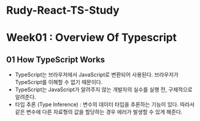 # Rudy-React-TS-Study

# Week01 : Overview Of Typescript

## 01 How TypeScript Works

- TypeScript는 브라우저에서 JavaScript로 변환되어 사용된다. 브라우저가 TypeScript를 이해할 수 없기 때문이다.
- TypeScript는 JavaScript가 알려주지 않는 개발자의 실수를 실행 전, 구체적으로 알려준다.
- 타입 추론 (Type Inference) : 변수의 데이터 타입을 추론하는 기능이 있다. 따라서 같은 변수에 다른 자료형의 값을 할당하는 경우 에러가 발생할 수 있게 해준다.
